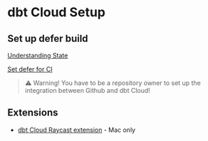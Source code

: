 # dbt Cloud Setup

## Set up defer build

[Understanding State](https://docs.getdbt.com/guides/legacy/understanding-state)

[Set defer for CI](https://docs.getdbt.com/docs/deploy/cloud-ci-job)

> :warning: Warning! You have to be a repository owner to set up the integration between Github and dbt Cloud!

## Extensions

- [dbt Cloud Raycast extension](https://www.raycast.com/zsombor-flds/dbtcloud) - Mac only
